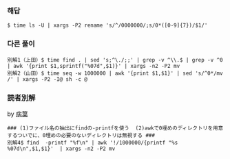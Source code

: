 ### 해답
```
$ time ls -U | xargs -P2 rename 's/^/0000000/;s/0*([0-9]{7})/$1/'
```
### 다른 풀이
```
別解1（上田）$ time find . | sed 's;^\./;;' | grep -v ^\\.$ | grep -v ^0 | awk '{print $1,sprintf("%07d",$1)}' | xargs -n2 -P2 mv
別解2（山田）$ time seq -w 1000000 | awk '{print $1,$1}' | sed 's/^0*/mv /' | xargs -P2 -I@ sh -c @
```

### 読者別解

by [病葉](https://twitter.com/sickleaf3)


```
### (1)ファイル名の抽出にfindの-printfを使う  (2)awkで0埋めのディレクトリを用意するついでに、0埋めの必要のないディレクトリは無視する ###
別解4$ find  -printf "%f\n" | awk '!/1000000/{printf "%s %07d\n",$1,$1}'  | xargs -n2 -P2 mv
```
